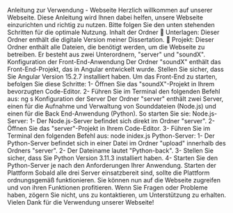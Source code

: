 Anleitung zur Verwendung - Webseite 
Herzlich willkommen auf unserer Webseite. Diese Anleitung wird Ihnen dabei helfen, unsere 
Webseite einzurichten und richtig zu nutzen. Bitte folgen Sie den unten stehenden Schritten für die 
optimale Nutzung. 
Inhalt der Ordner 
 Unterlagen: Dieser Ordner enthält die digitale Version meiner Dissertation. 
 Projekt: Dieser Ordner enthält alle Dateien, die benötigt werden, um die Webseite zu 
betreiben. Er besteht aus zwei Unterordnern, "server" und "soundX". 
Konfiguration der Front-End-Anwendung 
Der Ordner "soundX" enthält das Front-End-Projekt, das in Angular entwickelt wurde. Stellen Sie 
sicher, dass Sie Angular Version 15.2.7 installiert haben. Um das Front-End zu starten, befolgen Sie 
diese Schritte: 
1-  Öffnen Sie das "soundX"-Projekt in Ihrem bevorzugten Code-Editor. 
2-  Führen Sie im Terminal den folgenden Befehl aus: ng s 
Konfiguration der Server 
Der Ordner "server" enthält zwei Server, einen für die Aufnahme und Verwaltung von Sounddateien (Node.js) und einen für die Back
End-Anwendung (Python). So starten Sie sie: 
Node.js-Server: 
1- Der Node.js-Server befindet sich direkt im Ordner "server". 
2- Öffnen Sie das "server"-Projekt in Ihrem Code-Editor. 
3- Führen Sie im Terminal den folgenden Befehl aus: node inidex.js 
Python-Server: 
1- Der Python-Server befindet sich in einer Datei im Ordner "upload" innerhalb des Ordners 
"server". 
2- Der Dateiname lautet "Python-back". 
3- Stellen Sie sicher, dass Sie Python Version 3.11.3 installiert haben. 
4- Starten Sie den Python-Server je nach den Anforderungen Ihrer Anwendung. 
Starten der Plattform 
Sobald alle drei Server einsatzbereit sind, sollte die Plattform ordnungsgemäß funktionieren. Sie 
können nun auf die Webseite zugreifen und von ihren Funktionen profitieren. 
Wenn Sie Fragen oder Probleme haben, zögern Sie nicht, uns zu kontaktieren, um Unterstützung zu 
erhalten. Vielen Dank für die Verwendung unserer Webseite!
